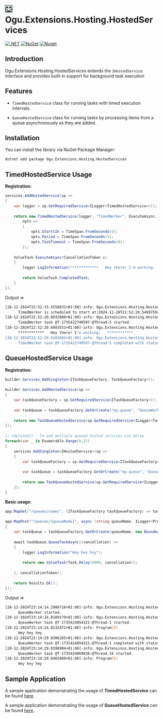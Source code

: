 # <img src="logo/ogu-logo.png" alt="Header" width="24"/> Ogu.Extensions.Hosting.HostedServices

[![.NET](https://github.com/ogulcanturan/Ogu.Extensions.Hosting.HostedServices/actions/workflows/dotnet.yml/badge.svg?branch=master)](https://github.com/ogulcanturan/Ogu.Extensions.Hosting.HostedServices/actions/workflows/dotnet.yml)
[![NuGet](https://img.shields.io/nuget/v/Ogu.Extensions.Hosting.HostedServices.svg?color=1ecf18)](https://nuget.org/packages/Ogu.Extensions.Hosting.HostedServices)
[![Nuget](https://img.shields.io/nuget/dt/Ogu.Extensions.Hosting.HostedServices.svg?logo=nuget)](https://nuget.org/packages/Ogu.Extensions.Hosting.HostedServices)

## Introduction

Ogu.Extensions.Hosting.HostedServices extends the `IHostedService` interface and provides built-in support for background task execution

## Features

- `TimedHostedService` class for running tasks with timed execution intervals.

- `QueueHostedService` class for running tasks by processing items from a queue asynchronously as they are added.

## Installation

You can install the library via NuGet Package Manager:

```bash
dotnet add package Ogu.Extensions.Hosting.HostedServices
```

## TimedHostedService Usage 

**Registration:**
```csharp
services.AddHostedService(sp =>
{
    var logger = sp.GetRequiredService<ILogger<TimedHostedService>>();

    return new TimedHostedService(logger, "TimedWorker", ExecuteAsync,
        opts =>
        {
            opts.StartsIn = TimeSpan.FromSeconds(5);
            opts.Period = TimeSpan.FromSeconds(5);
            opts.TaskTimeout = TimeSpan.FromSeconds(8);
        });

    ValueTask ExecuteAsync(CancellationToken c)
    {
        logger.LogInformation("************   Hey there! I'm working.   ************");

        return ValueTask.CompletedTask;
    }
});
```

Output =>

```bash
[28-12-2024T22:52:15.5558831+01:00]-info: Ogu.Extensions.Hosting.HostedServices.TimedHostedService[1]
      TimedWorker is scheduled to start at:2024-12-28T21:52:20.5499759Z and occur every 0:00:00:05.0000000 period.
[28-12-2024T22:52:20.6032080+01:00]-info: Ogu.Extensions.Hosting.HostedServices.TimedHostedService[3]
      TimedWorker task @T-1735422740597-@Thread-5 started.
[28-12-2024T22:52:20.6083551+01:00]-info: Ogu.Extensions.Hosting.HostedServices.TimedHostedService[0]
      ************   Hey there! I'm working.   ************
[28-12-2024T22:52:20.6165092+01:00]-info: Ogu.Extensions.Hosting.HostedServices.TimedHostedService[4]
      TimedWorker task @T-1735422740597-@Thread-5 completed with status: success in 4.7972ms, next task at: 2024-12-28T21:52:25.5959966Z.
```

## QueueHostedService Usage

**Registration:**
```csharp
builder.Services.AddSingleton<ITaskQueueFactory, TaskQueueFactory>();

builder.Services.AddHostedService(sp =>
{
    var taskQueueFactory = sp.GetRequiredService<ITaskQueueFactory>();

    var taskQueue = taskQueueFactory.GetOrCreate("my-queue", "QueueWorker", new BoundedChannelOptions(10));

    return new TaskQueueHostedService(sp.GetRequiredService<ILogger<TaskQueueHostedService>>(), taskQueue);
});

// (Optional) - To add multiple queued hosted services use below
foreach(var _ in Enumerable.Range(0,2))
{
    services.AddSingleton<IHostedService>(sp => 
    {  
        var taskQueueFactory = sp.GetRequiredService<ITaskQueueFactory>();

        var taskQueue = taskQueueFactory.GetOrCreate("my-queue", "QueueWorker", new BoundedChannelOptions(10));

        return new TaskQueueHostedService(sp.GetRequiredService<ILogger<TaskQueueHostedService>>(), taskQueue);
    });
}
```

**Basic usage:**

```csharp
app.MapGet("/queues/names", (ITaskQueueFactory taskQueueFactory) => taskQueueFactory.GetQueueNames());

app.MapPost("/queues/{queueName}", async (string queueName, ILogger<Program> logger, ITaskQueueFactory taskQueueFactory, CancellationToken cancellationToken) =>
{
    var taskQueue = taskQueueFactory.GetOrCreate(queueName, new BoundedChannelOptions(10));

    await taskQueue.QueueTaskAsync((cancellation) =>
    {
        logger.LogInformation("Hey hey hey");

        return new ValueTask(Task.Delay(5000, cancellation));

    }, cancellationToken);

    return Results.Ok();
});
```

Output =>

```bash
[28-12-2024T23:14:14.2906716+01:00]-info: Ogu.Extensions.Hosting.HostedServices.TaskQueueHostedService[1]
      QueueWorker started.
[28-12-2024T23:14:24.8109179+01:00]-info: Ogu.Extensions.Hosting.HostedServices.TaskQueueHostedService[3]
      QueueWorker task @T-1735424054321-@Thread-1 started.
[28-12-2024T23:14:24.8132472+01:00]-info: Program[0]
      Hey hey hey
[28-12-2024T23:14:29.8306265+01:00]-info: Ogu.Extensions.Hosting.HostedServices.TaskQueueHostedService[4]
      QueueWorker task @T-1735424054321-@Thread-1 completed with status: success in 5007.4033ms.
[28-12-2024T23:14:29.8398904+01:00]-info: Ogu.Extensions.Hosting.HostedServices.TaskQueueHostedService[3]
      QueueWorker task @T-1735424069838-@Thread-16 started.
[28-12-2024T23:14:29.8465989+01:00]-info: Program[0]
      Hey hey hey
```

## Sample Application

A sample application demonstrating the usage of **TimedHostedService** can be found [here](https://github.com/ogulcanturan/Ogu.Extensions.Hosting.HostedServices/tree/master/samples/TimedWorker).

A sample application demonstrating the usage of **QueueHostedService** can be found [here](https://github.com/ogulcanturan/Ogu.Extensions.Hosting.HostedServices/tree/master/samples/QueueWorker).
